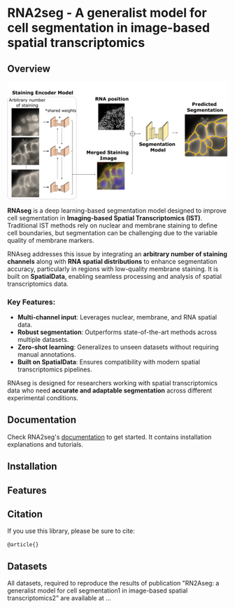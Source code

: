 # RNA2seg - A generalist model for cell segmentation in image-based spatial transcriptomics

## Overview

![overview](./img/overview.png)

**RNAseg** is a deep learning-based segmentation model designed to improve cell segmentation in **Imaging-based Spatial Transcriptomics (IST)**. Traditional IST methods rely on nuclear and membrane staining to define cell boundaries, but segmentation can be challenging due to the variable quality of membrane markers.  

RNAseg addresses this issue by integrating an **arbitrary number of staining channels** along with **RNA spatial distributions** to enhance segmentation accuracy, particularly in regions with low-quality membrane staining. It is built on **SpatialData**, enabling seamless processing and analysis of spatial transcriptomics data.  

### **Key Features:**  
- **Multi-channel input**: Leverages nuclear, membrane, and RNA spatial data.  
- **Robust segmentation**: Outperforms state-of-the-art methods across multiple datasets.  
- **Zero-shot learning**: Generalizes to unseen datasets without requiring manual annotations.  
- **Built on SpatialData**: Ensures compatibility with modern spatial transcriptomics pipelines.  

RNAseg is designed for researchers working with spatial transcriptomics data who need **accurate and adaptable segmentation** across different experimental conditions.


## Documentation

Check RNA2seg's [documentation]() to get started. It contains installation explanations and tutorials.

## Installation

## Features

## Citation

If you use this library, please be sure to cite:

```
@article{}
```

## Datasets

All datasets, required to reproduce the results of publication "RN2Aseg: a generalist model for cell segmentation1
in image-based spatial transcriptomics2" are available at ...